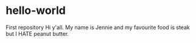 # hello-world
First repository
Hi y'all. My name is Jennie and my favourite food is steak but I HATE peanut butter.
